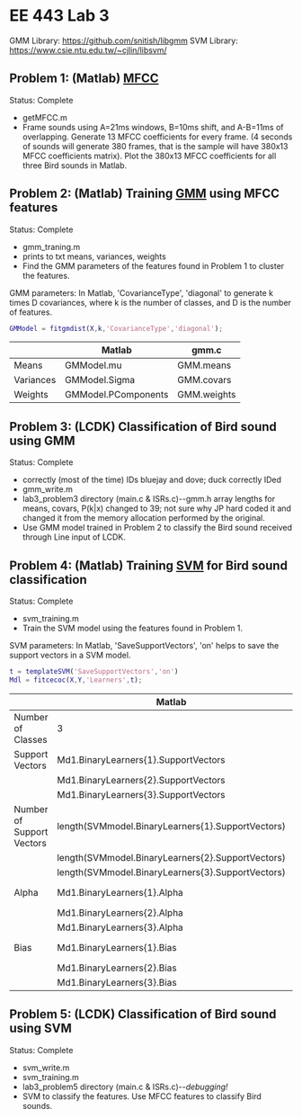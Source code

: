 # EE 443 Lab 3

GMM Library: https://github.com/snitish/libgmm
SVM Library: https://www.csie.ntu.edu.tw/~cjlin/libsvm/

## Problem 1: (Matlab) [MFCC](https://www.mathworks.com/matlabcentral/fileexchange/32849-htk-mfcc-matlab)
Status: Complete
- getMFCC.m
- Frame sounds using A=21ms windows, B=10ms shift, and A-B=11ms of overlapping. Generate 13 MFCC coefficients for every frame. (4 seconds of sounds will generate 380 frames, that is the sample will have 380x13 MFCC coefficients matrix). Plot the 380x13 MFCC coefficients for all three Bird sounds in Matlab.

## Problem 2: (Matlab) Training [GMM](https://www.mathworks.com/help/stats/fitgmdist.html) using MFCC features
Status: Complete
- gmm_traning.m
- prints to txt means, variances, weights
- Find the GMM parameters of the features found in Problem 1 to cluster the features.

GMM parameters: In Matlab, 'CovarianceType', 'diagonal' to generate k times D covariances, where k is the number of classes, and D is the number of features.

```MATLAB
GMModel = fitgmdist(X,k,'CovarianceType','diagonal');
```

|            | Matlab              | gmm.c       |
| ---------- | ------------------- | ----------- |
| Means      | GMModel.mu          | GMM.means   |
| Variances  | GMModel.Sigma       | GMM.covars  |
| Weights    | GMModel.PComponents | GMM.weights |


## Problem 3: (LCDK) Classification of Bird sound using GMM
Status: Complete
- correctly (most of the time) IDs bluejay and dove; duck correctly IDed
- gmm_write.m
- lab3_problem3 directory (main.c & ISRs.c)--gmm.h array lengths for means, covars, P(k|x) changed to 39; not sure why JP hard coded it and changed it from the memory allocation performed by the original.
- Use GMM model trained in Problem 2 to classify the Bird sound received through Line input of LCDK.

## Problem 4: (Matlab) Training [SVM](https://www.mathworks.com/help/stats/fitcecoc.html) for Bird sound classification
Status: Complete
- svm_training.m
- Train the SVM model using the features found in Problem 1.

SVM parameters: In Matlab, 'SaveSupportVectors', 'on' helps to save the support vectors in a SVM model.

```MATLAB
t = templateSVM('SaveSupportVectors','on')
Mdl = fitcecoc(X,Y,'Learners',t);
```

|                           | Matlab                                            | svm.cpp         |
| ------------------------- | ------------------------------------------------- | --------------- |
| Number of Classes         | 3                                                 | model->nr_class |
| Support Vectors           | Md1.BinaryLearners{1}.SupportVectors              | model->SV       |
|                           | Md1.BinaryLearners{2}.SupportVectors              |                 |
|                           | Md1.BinaryLearners{3}.SupportVectors              |                 |
| Number of Support Vectors | length(SVMmodel.BinaryLearners{1}.SupportVectors) | model->nSV      |
|                           | length(SVMmodel.BinaryLearners{2}.SupportVectors) |                 |
|                           | length(SVMmodel.BinaryLearners{3}.SupportVectors) |                 |
| Alpha                     | Md1.BinaryLearners{1}.Alpha                       | model->sv_coef  |
|                           | Md1.BinaryLearners{2}.Alpha                       |                 |
|                           | Md1.BinaryLearners{3}.Alpha                       |                 |
| Bias                      | Md1.BinaryLearners{1}.Bias                        | model->rho      |
|                           | Md1.BinaryLearners{2}.Bias                        |                 |
|                           | Md1.BinaryLearners{3}.Bias                        |                 |

## Problem 5: (LCDK) Classification of Bird sound using SVM
Status: Complete
- svm_write.m
- svm_training.m
- lab3_problem5 directory (main.c & ISRs.c)--*debugging!*
- SVM to classify the features. Use MFCC features to classify Bird sounds.
